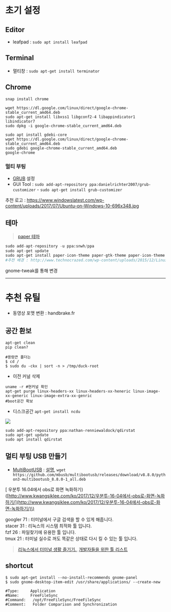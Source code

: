 # 초기 설정



## Editor

* leafpad : `sudo apt install leafpad`

## Terminal 

* 멀티창 : `sudo apt-get install terminator`




## Chrome

```
snap install chrome
```

```
wget https://dl.google.com/linux/direct/google-chrome-stable_current_amd64.deb 
sudo apt-get install libxss1 libgconf2-4 libappindicator1 libindicator7
sudo dpkg -i google-chrome-stable_current_amd64.deb
```

```
sudo apt install gdebi-core
wget https://dl.google.com/linux/direct/google-chrome-stable_current_amd64.deb
sudo gdebi google-chrome-stable_current_amd64.deb
google-chrome
```

### 멀티 부팅 
- [GRUB](http://programmingskills.net/archives/190) 설정
- GUI Tool : `sudo add-apt-repository ppa:danielrichter2007/grub-customizer` - `sudo apt-get install grub-customizer`

추천 로고 : https://www.windowslatest.com/wp-content/uploads/2017/07/Ubuntu-on-Windows-10-696x348.jpg

## 테마 

> [paper 테마](https://snwh.org/paper)

```python
sudo add-apt-repository -u ppa:snwh/ppa
sudo apt-get update
sudo apt-get install paper-icon-theme paper-gtk-theme paper-icon-theme
#추천 배경 : http://www.technocrazed.com/wp-content/uploads/2015/12/Linux-Wallpaper-32.png
```

gnome-tweak를 통해 변경 




---



# 추천 유틸



- 동영상 포맷 변환 : handbrake.fr


## 공간 환보

```
apt-get clean
pip clean?

#용량큰 폴더는 
$ cd /
$ sudo du -ckx | sort -n > /tmp/duck-root
```

- 이전 커널 삭제 
```
uname -r #현커널 확인
apt-get purge linux-headers-xx linux-headers-xx-heneric linux-image-xx-generic linux-image-extra-xx-genric 
#boot공간 확보 
```


- 디스크공간 `apt-get install ncdu`

![](https://static.makeuseof.com/wp-content/uploads/2017/08/muo-linux-diskusagetools-qdirstat.png)

```
sudo add-apt-repository ppa:nathan-renniewaldock/qdirstat
sudo apt-get update
sudo apt install qdirstat
```



## 멀티 부팅 USB 만들기

* [MultiBootUSB](http://multibootusb.org/page_download/) : [설명](https://itsfoss.com/multiple-linux-one-usb/), `wget https://github.com/mbusb/multibootusb/releases/download/v8.8.0/python3-multibootusb_8.8.0-1_all.deb`


\[ 우분투 16.04에서 obs로 화면 녹화하기\)\([http://www.kwangsiklee.com/ko/2017/12/우분투-16-04에서-obs로-화면-녹화하기/](http://www.kwangsiklee.com/ko/2017/12/우분투-16-04에서-obs로-화면-녹화하기/)\)

googler 71 : 터미널에서 구글 검색을 할 수 있게 해줍니다.  
stacer 31 : 리눅스의 시스템 최적화 툴 입니다.  
fzf 26 : 파일찾기에 유용한 툴 입니다.  
tmux 21 : 터미널 실수로 꺼도 똑같은 상태로 다시 킬 수 있는 툴 입니다.

> [리눅스에서 터미널 생활 즐기기.](http://black7375.tistory.com/15), [개발자들을 위한 툴 리스트](https://www.codentalks.com/t/topic/181)


## shortcut 

```
$ sudo apt-get install --no-install-recommends gnome-panel
$ sudo gnome-desktop-item-edit /usr/share/applications/ --create-new

#Type: 	   Application 
#Name: 	   FreeFileSync
#Command:   /opt/FreeFileSync/FreeFileSync		
#Comment:   Folder Comparison and Synchronization
```


